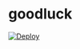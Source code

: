 # goodluck


[![Deploy](https://www.herokucdn.com/deploy/button.png)](https://dashboard.heroku.com/new?template=https://github.com/softbeen/goodluck)
